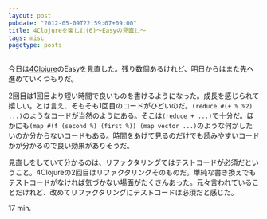 ```yaml
---
layout: post
pubdate: "2012-05-09T22:59:07+09:00"
title: 4Clojureを楽しむ(6)〜Easyの見直し〜
tags: misc
pagetype: posts
---
```

今日は[4Clojure](https://wwww.4clojure.com/)のEasyを見直した。残り数個あるけれど、明日からはまた先へ進めていくつもりだ。

2回目は1回目より短い時間で良いものを書けるようになった。成長を感じられて嬉しい。とは言え、そもそも1回目のコードがひどいのだ。`(reduce #(+ % %2) ...)`のようなコードが当然のようにある。そこは`(reduce + ...)`で十分だ。ほかにも`(map #(f (second %) (first %)) (map vector ...)`のような何がしたいのか分からないコードもある。時間をあけて見るのだけでも読みやすいコードかが分かるので良い効果がありそうだ。

見直しをしていて分かるのは、リファクタリングではテストコードが必須だということ。4Clojureの2回目はリファクタリングそのものだ。単純な書き換えでもテストコードがなければ気づかない場面がたくさんあった。元々言われていることだけれど、改めてリファクタリングにテストコードは必須だと感じた。

17 min.
